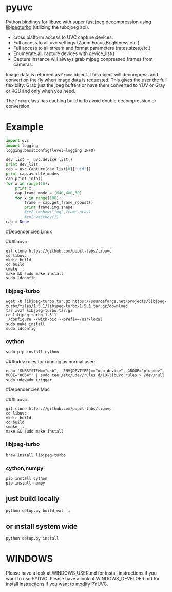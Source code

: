 pyuvc
=======

Python bindings for [libuvc](https://github.com/ktossell/libuvc) with super fast jpeg decompression using [libjpegturbo](http://libjpeg-turbo.virtualgl.org/) (utilizing the tubojpeg api).

* cross platform access to UVC capture devices.
* Full access to all uvc settings (Zoom,Focus,Brightness,etc.)
* Full access to all stream and format parameters (rates,sizes,etc.)
* Enumerate all capture devices with device_list()
* Capture instance will always grab mjpeg conpressed frames from cameras.

Image data is returned as `Frame` object. This object will decompress and convert on the fly when image data is requested.
This gives the user the full flexiblity: Grab just the jpeg buffers or have them converted to YUV or Gray or RGB and only when you need.

The `Frame` class has caching build in to avoid double decompression or conversion.


# Example
```python
import uvc
import logging
logging.basicConfig(level=logging.INFO)

dev_list =  uvc.device_list()
print dev_list
cap = uvc.Capture(dev_list[0]['uid'])
print cap.avaible_modes
cap.print_info()
for x in range(10):
	print x
	cap.frame_mode = (640,480,30)
	for x in range(100):
		frame = cap.get_frame_robust()
		print frame.img.shape
		#cv2.imshow("img",frame.gray)
		#cv2.waitKey(1)
cap = None
```

#Dependencies Linux

###libuvc
```
git clone https://github.com/pupil-labs/libuvc
cd libuvc
mkdir build
cd build
cmake ..
make && sudo make install
sudo ldconfig
```

### libjpeg-turbo
```
wget -O libjpeg-turbo.tar.gz https://sourceforge.net/projects/libjpeg-turbo/files/1.5.1/libjpeg-turbo-1.5.1.tar.gz/download
tar xvzf libjpeg-turbo.tar.gz
cd libjpeg-turbo-1.5.1
./configure --with-pic --prefix=/usr/local
sudo make install
sudo ldconfig
```

### cython
```
sudo pip install cython
```

###udev rules for running as normal user:
```
echo 'SUBSYSTEM=="usb",  ENV{DEVTYPE}=="usb_device", GROUP="plugdev", MODE="0664"' | sudo tee /etc/udev/rules.d/10-libuvc.rules > /dev/null 
sudo udevadm trigger
```

#Dependencies Mac

###libuvc
```
git clone https://github.com/pupil-labs/libuvc
cd libuvc
mkdir build
cd build
cmake ..
make && sudo make install
```

### libjpeg-turbo

```
brew install libjpeg-turbo
```

### cython,numpy
```
pip install cython
pip install numpy
```

## just build locally
```
python setup.py build_ext -i
```

## or install system wide
```
python setup.py install
```

# WINDOWS

Please have a look at WINDOWS_USER.md for install instructions if you want to use PYUVC.
Please have a look at WINDOWS_DEVELOER.md for install instructions if you want to modify PYUVC.
